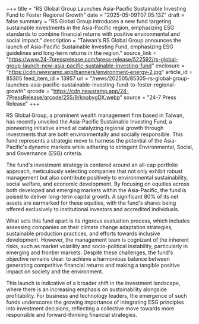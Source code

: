 +++
title = "RS Global Group Launches Asia-Pacific Sustainable Investing Fund to Foster Regional Growth"
date = "2025-05-09T07:05:13Z"
draft = false
summary = "RS Global Group introduces a new fund targeting sustainable investments in the Asia-Pacific region, emphasizing ESG standards to combine financial returns with positive environmental and social impact."
description = "Taiwan's RS Global Group announces the launch of Asia-Pacific Sustainable Investing Fund, emphasizing ESG guidelines and long-term returns in the region."
source_link = "https://www.24-7pressrelease.com/press-release/522592/rs-global-group-launch-new-asia-pacific-sustainable-investing-fund"
enclosure = "https://cdn.newsramp.app/banners/environment-energy-2.jpg"
article_id = 85305
feed_item_id = 13957
url = "/news/202505/85305-rs-global-group-launches-asia-pacific-sustainable-investing-fund-to-foster-regional-growth"
qrcode = "https://cdn.newsramp.app/24-7PressRelease/qrcode/255/9/knobygDX.webp"
source = "24-7 Press Release"
+++

<p>RS Global Group, a prominent wealth management firm based in Taiwan, has recently unveiled the Asia-Pacific Sustainable Investing Fund, a pioneering initiative aimed at catalyzing regional growth through investments that are both environmentally and socially responsible. This fund represents a strategic move to harness the potential of the Asia-Pacific's dynamic markets while adhering to stringent Environmental, Social, and Governance (ESG) criteria.</p><p>The fund's investment strategy is centered around an all-cap portfolio approach, meticulously selecting companies that not only exhibit robust management but also contribute positively to environmental sustainability, social welfare, and economic development. By focusing on equities across both developed and emerging markets within the Asia-Pacific, the fund is poised to deliver long-term capital growth. A significant 80% of its net assets are earmarked for these equities, with the fund's shares being offered exclusively to institutional investors and accredited individuals.</p><p>What sets this fund apart is its rigorous evaluation process, which includes assessing companies on their climate change adaptation strategies, sustainable production practices, and efforts towards inclusive development. However, the management team is cognizant of the inherent risks, such as market volatility and socio-political instability, particularly in emerging and frontier markets. Despite these challenges, the fund's objective remains clear: to achieve a harmonious balance between generating competitive financial returns and making a tangible positive impact on society and the environment.</p><p>This launch is indicative of a broader shift in the investment landscape, where there is an increasing emphasis on sustainability alongside profitability. For business and technology leaders, the emergence of such funds underscores the growing importance of integrating ESG principles into investment decisions, reflecting a collective move towards more responsible and forward-thinking financial strategies.</p>